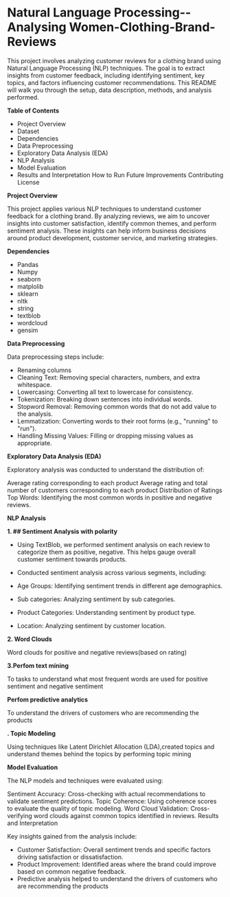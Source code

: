 # Natural Language Processing--Analysing Women-Clothing-Brand-Reviews

This project involves analyzing customer reviews for a clothing brand using Natural Language Processing (NLP) techniques. The goal is to extract insights from customer feedback, including identifying sentiment, key topics, and factors influencing customer recommendations. This README will walk you through the setup, data description, methods, and analysis performed.

**Table of Contents**

* Project Overview
* Dataset
* Dependencies
* Data Preprocessing
* Exploratory Data Analysis (EDA)
* NLP Analysis
* Model Evaluation
* Results and Interpretation
How to Run
Future Improvements
Contributing
License

**Project Overview**

This project applies various NLP techniques to understand customer feedback for a clothing brand. By analyzing reviews, we aim to uncover insights into customer satisfaction, identify common themes, and perform sentiment analysis. These insights can help inform business decisions around product development, customer service, and marketing strategies.

**Dependencies**

* Pandas
* Numpy
* seaborn
* matplolib
* sklearn
* nltk
* string
* textblob
* wordcloud
* gensim

**Data Preprocessing**

Data preprocessing steps include:

* Renaming columns
* Cleaning Text: Removing special characters, numbers, and extra whitespace.
* Lowercasing: Converting all text to lowercase for consistency.
* Tokenization: Breaking down sentences into individual words.
* Stopword Removal: Removing common words that do not add value to the analysis.
* Lemmatization: Converting words to their root forms (e.g., "running" to "run").
* Handling Missing Values: Filling or dropping missing values as appropriate.

**Exploratory Data Analysis (EDA)**

Exploratory analysis was conducted to understand the distribution of:

Average rating corresponding to each product
Average rating and total number of customers corresponding to each product
Distribution of Ratings
Top Words: Identifying the most common words in positive and negative reviews.

**NLP Analysis**

**1. ## Sentiment Analysis with polarity**

* Using TextBlob, we performed sentiment analysis on each review to categorize them as positive, negative. This helps gauge overall customer sentiment towards products.
* Conducted sentiment analysis across various segments, including:

* Age Groups: Identifying sentiment trends in different age demographics.
* Sub categories: Analyzing sentiment by sub categories.
* Product Categories: Understanding sentiment by product type.
* Location: Analyzing sentiment by customer location.

**2. Word Clouds**

Word clouds for positive and negative reviews(based on rating)

**3.Perfom text mining**

To tasks to understand what most frequent words are used for positive sentiment and negative sentiment

**Perfom predictive analytics**

To understand the drivers of customers who are recommending the products

**. Topic Modeling**

Using techniques like Latent Dirichlet Allocation (LDA),created topics and understand themes behind the topics by performing topic mining

**Model Evaluation**

The NLP models and techniques were evaluated using:

Sentiment Accuracy: Cross-checking with actual recommendations to validate sentiment predictions.
Topic Coherence: Using coherence scores to evaluate the quality of topic modeling.
Word Cloud Validation: Cross-verifying word clouds against common topics identified in reviews.
Results and Interpretation


Key insights gained from the analysis include:

* Customer Satisfaction: Overall sentiment trends and specific factors driving satisfaction or dissatisfaction.
* Product Improvement: Identified areas where the brand could improve based on common negative feedback.
* Predictive analysis helped to understand the drivers of customers who are recommending the products










